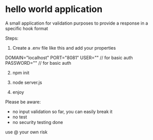 # hello world application
A small application for validation purposes to provide a response in a specific hook format

Steps:

1. Create a .env file like this and add your properties

DOMAIN="localhost"
PORT="8081"
USER="" // for basic auth
PASSWORD="" // for basic auth

2. npm init

3. node server.js

4. enjoy

Please be aware:
- no input validation so far, you can easily break it
- no test
- no security testing done

use @ your own risk
